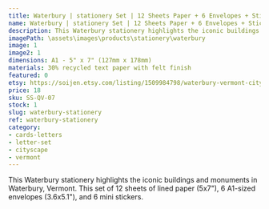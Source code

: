 ```yaml
---
title: Waterbury | stationery Set | 12 Sheets Paper + 6 Envelopes + Stickers
name: Waterbury | stationery Set | 12 Sheets Paper + 6 Envelopes + Stickers
description: This Waterbury stationery highlights the iconic buildings and monuments in Waterbury, Vermont. This set of 12 sheets of lined paper (5x7"), 6 A1-sized envelopes (3.6x5.1"), and 6 mini stickers. 
imagePath: \assets\images\products\stationery\waterbury
image: 1
image2: 1
dimensions: A1 - 5" x 7" (127mm x 178mm)
materials: 30% recycled text paper with felt finish
featured: 0
etsy: https://soijen.etsy.com/listing/1509984798/waterbury-vermont-cityscape-stationery?utm_source=Copy&utm_medium=ListingManager&utm_campaign=Share&utm_term=so.lmsm&share_time=1695261883561
price: 18
sku: SS-QV-07
stock: 1
slug: waterbury-stationery
ref: waterbury-stationery
category:
- cards-letters
- letter-set
- cityscape
- vermont
---
```

This Waterbury stationery highlights the iconic buildings and monuments in Waterbury, Vermont. This set of 12 sheets of lined paper (5x7"), 6 A1-sized envelopes (3.6x5.1"), and 6 mini stickers. 
